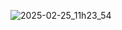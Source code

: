 ![2025-02-25_11h23_54](https://github.com/user-attachments/assets/53cb82f2-a7cc-4060-a131-644f2892e04c)
